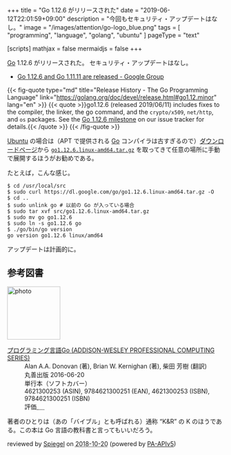 +++
title = "Go 1.12.6 がリリースされた"
date =  "2019-06-12T22:01:59+09:00"
description = "今回もセキュリティ・アップデートはなし。"
image = "/images/attention/go-logo_blue.png"
tags  = [ "programming", "language", "golang", "ubuntu" ]
pageType = "text"

[scripts]
  mathjax = false
  mermaidjs = false
+++

[Go] 1.12.6 がリリースされた。
セキュリティ・アップデートはなし。

- [Go 1.12.6 and Go 1.11.11 are released - Google Group](https://groups.google.com/forum/#!topic/golang-announce/dNU0sAdX65I)

{{< fig-quote type="md" title="Release History - The Go Programming Language" link="https://golang.org/doc/devel/release.html#go1.12.minor" lang="en" >}}
{{< quote >}}go1.12.6 (released 2019/06/11) includes fixes to the compiler, the linker, the go command, and the `crypto/x509`, `net/http`, and `os` packages. See the [Go 1.12.6 milestone](https://github.com/golang/go/issues?q=milestone%3AGo1.12.6) on our issue tracker for details.{{< /quote >}}
{{< /fig-quote >}}

[Ubuntu] の場合は（APT で提供される [Go] コンパイラは古すぎるので）[ダウンロードページ](https://golang.org/dl/ "Downloads - The Go Programming Language")から [`go1.12.6.linux-amd64.tar.gz`](https://dl.google.com/go/go1.12.6.linux-amd64.tar.gz) を取ってきて任意の場所に手動で展開するほうがお勧めである。

たとえば，こんな感じ。

```text
$ cd /usr/local/src
$ sudo curl https://dl.google.com/go/go1.12.6.linux-amd64.tar.gz -O
$ cd ..
$ sudo unlink go # 以前の Go が入っている場合
$ sudo tar xvf src/go1.12.6.linux-amd64.tar.gz
$ sudo mv go go1.12.6
$ sudo ln -s go1.12.6 go
$ ./go/bin/go version
go version go1.12.6 linux/amd64
```

アップデートは計画的に。

[Go]: https://golang.org/ "The Go Programming Language"
[Go 言語]: https://golang.org/ "The Go Programming Language"
[Ubuntu]: https://www.ubuntu.com/ "The leading operating system for PCs, IoT devices, servers and the cloud | Ubuntu"

## 参考図書

<div class="hreview">
  <div class="photo"><a class="item url" href="https://www.amazon.co.jp/dp/4621300253?tag=baldandersinf-22&linkCode=ogi&th=1&psc=1"><img src="https://m.media-amazon.com/images/I/41meaSLNFfL._SL160_.jpg" width="123" alt="photo"></a></div>
  <dl class="fn">
    <dt><a href="https://www.amazon.co.jp/dp/4621300253?tag=baldandersinf-22&linkCode=ogi&th=1&psc=1">プログラミング言語Go (ADDISON-WESLEY PROFESSIONAL COMPUTING SERIES)</a></dt>
    <dd>Alan A.A. Donovan (著), Brian W. Kernighan (著), 柴田 芳樹 (翻訳)</dd>
    <dd>丸善出版 2016-06-20</dd>
    <dd>単行本（ソフトカバー）</dd>
    <dd>4621300253 (ASIN), 9784621300251 (EAN), 4621300253 (ISBN), 9784621300251 (ISBN)</dd>
    <dd>評価<abbr class="rating fa-sm" title="5">&nbsp;<i class="fas fa-star"></i>&nbsp;<i class="fas fa-star"></i>&nbsp;<i class="fas fa-star"></i>&nbsp;<i class="fas fa-star"></i>&nbsp;<i class="fas fa-star"></i></abbr></dd>
  </dl>
  <p class="description">著者のひとりは（あの「バイブル」とも呼ばれる）通称 “K&amp;R” の K のほうである。この本は Go 言語の教科書と言ってもいいだろう。</p>
  <p class="powered-by">reviewed by <a href='#maker' class='reviewer'>Spiegel</a> on <abbr class="dtreviewed" title="2018-10-20">2018-10-20</abbr> (powered by <a href="https://affiliate.amazon.co.jp/assoc_credentials/home">PA-APIv5</a>)</p>
</div>

